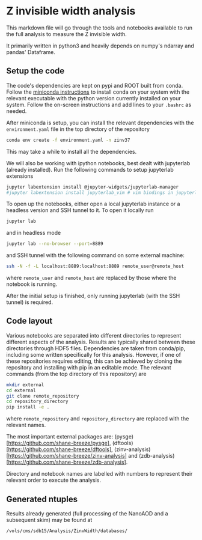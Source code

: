 # Z invisible width analysis

This markdown file will go through the tools and notebooks available to run the full analysis to measure the Z invisible width.

It primarily written in python3 and heavily depends on numpy's ndarray and pandas' Dataframe.


## Setup the code

The code's dependencies are kept on pypi and ROOT built from conda. Follow the [miniconda instructions](https://docs.conda.io/en/latest/miniconda.html) to install conda on your system with the relevant executable with the python version currently installed on your system. Follow the on-screen instructions and add lines to your `.bashrc` as needed.

After miniconda is setup, you can install the relevant dependencies with the `environment.yaml` file in the top directory of the repository
```bash
conda env create -f environment.yaml -n zinv37
```
This may take a while to install all the dependencies.

We will also be working with ipython notebooks, best dealt with jupyterlab (already installed). Run the following commands to setup jupyterlab extensions
```bash
jupyter labextension install @jupyter-widgets/jupyterlab-manager
#jupyter labextension install jupyterlab_vim # vim bindings in jupyterlab
```

To open up the notebooks, either open a local jupyterlab instance or a headless version and SSH tunnel to it. To open it locally run
```bash
jupyter lab
```
and in headless mode
```bash
jupyter lab --no-browser --port=8889
```
and SSH tunnel with the following command on some external machine:
```bash
ssh -N -f -L localhost:8889:localhost:8889 remote_user@remote_host
```
where `remote_user` and `remote_host` are replaced by those where the notebook is running.

After the initial setup is finished, only running jupyterlab (with the SSH tunnel) is required.


## Code layout

Various notebooks are separated into different directories to represent different aspects of the analysis. Results are typically shared between these directories through HDF5 files. Dependencies are taken from conda/pip, including some written specifically for this analysis. However, if one of these repositories requires editing, this can be achieved by cloning the repository and installing with pip in an editable mode. The relevant commands (from the top directory of this repository) are
```bash
mkdir external
cd external
git clone remote_repository
cd repository_directory
pip install -e .
```
where `remote_repository` and `repository_directory` are replaced with the relevant names.

The most important external packages are: (pysge)[https://github.com/shane-breeze/pysge], (dftools)[https://github.com/shane-breeze/dftools], (zinv-analysis)[https://github.com/shane-breeze/zinv-analysis] and (zdb-analysis)[https://github.com/shane-breeze/zdb-analysis].

Directory and notebook names are labelled with numbers to represent their relevant order to execute the analysis.

## Generated ntuples

Results already generated (full processing of the NanoAOD and a subsequent skim) may be found at

```
/vols/cms/sdb15/Analysis/ZinvWidth/databases/
```
